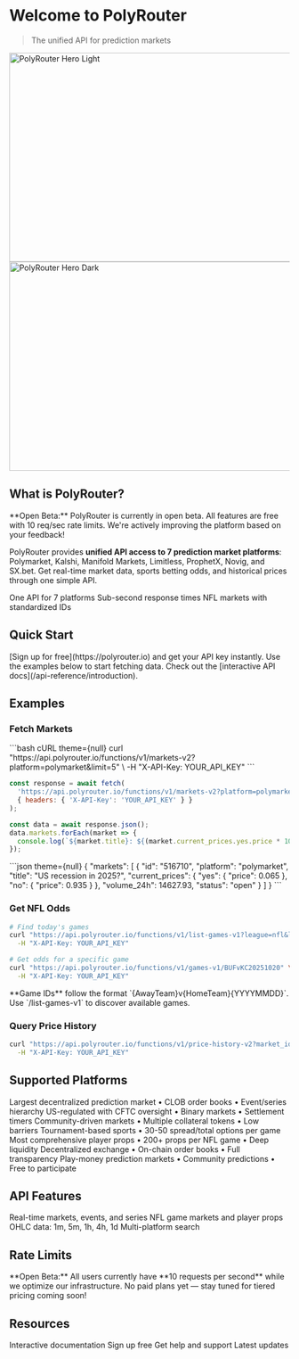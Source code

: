 # Welcome to PolyRouter

> The unified API for prediction markets

<img className="block dark:hidden" src="https://mintcdn.com/polyrouter/u3ViWloqqpWw1oA4/images/logo_w_color.png?fit=max&auto=format&n=u3ViWloqqpWw1oA4&q=85&s=795a66b63926771da4cb4ab3db8f9bec" alt="PolyRouter Hero Light" data-og-width="1872" width="1872" data-og-height="375" height="375" data-path="images/logo_w_color.png" data-optimize="true" data-opv="3" srcset="https://mintcdn.com/polyrouter/u3ViWloqqpWw1oA4/images/logo_w_color.png?w=280&fit=max&auto=format&n=u3ViWloqqpWw1oA4&q=85&s=a736049a0e7784e40111c1428fa1f6d6 280w, https://mintcdn.com/polyrouter/u3ViWloqqpWw1oA4/images/logo_w_color.png?w=560&fit=max&auto=format&n=u3ViWloqqpWw1oA4&q=85&s=d3773cdab28ecadd7f372de05520f009 560w, https://mintcdn.com/polyrouter/u3ViWloqqpWw1oA4/images/logo_w_color.png?w=840&fit=max&auto=format&n=u3ViWloqqpWw1oA4&q=85&s=595c1c025edd779a3c19ed10a550bce6 840w, https://mintcdn.com/polyrouter/u3ViWloqqpWw1oA4/images/logo_w_color.png?w=1100&fit=max&auto=format&n=u3ViWloqqpWw1oA4&q=85&s=6f247b54c384913c20878d1d549f5432 1100w, https://mintcdn.com/polyrouter/u3ViWloqqpWw1oA4/images/logo_w_color.png?w=1650&fit=max&auto=format&n=u3ViWloqqpWw1oA4&q=85&s=4c729fb6911742a3f9f700e18248f1a2 1650w, https://mintcdn.com/polyrouter/u3ViWloqqpWw1oA4/images/logo_w_color.png?w=2500&fit=max&auto=format&n=u3ViWloqqpWw1oA4&q=85&s=818a8e1b1d34c0d95eef8f312166da9b 2500w" />

<img className="hidden dark:block" src="https://mintcdn.com/polyrouter/u3ViWloqqpWw1oA4/images/logo_w_color.png?fit=max&auto=format&n=u3ViWloqqpWw1oA4&q=85&s=795a66b63926771da4cb4ab3db8f9bec" alt="PolyRouter Hero Dark" data-og-width="1872" width="1872" data-og-height="375" height="375" data-path="images/logo_w_color.png" data-optimize="true" data-opv="3" srcset="https://mintcdn.com/polyrouter/u3ViWloqqpWw1oA4/images/logo_w_color.png?w=280&fit=max&auto=format&n=u3ViWloqqpWw1oA4&q=85&s=a736049a0e7784e40111c1428fa1f6d6 280w, https://mintcdn.com/polyrouter/u3ViWloqqpWw1oA4/images/logo_w_color.png?w=560&fit=max&auto=format&n=u3ViWloqqpWw1oA4&q=85&s=d3773cdab28ecadd7f372de05520f009 560w, https://mintcdn.com/polyrouter/u3ViWloqqpWw1oA4/images/logo_w_color.png?w=840&fit=max&auto=format&n=u3ViWloqqpWw1oA4&q=85&s=595c1c025edd779a3c19ed10a550bce6 840w, https://mintcdn.com/polyrouter/u3ViWloqqpWw1oA4/images/logo_w_color.png?w=1100&fit=max&auto=format&n=u3ViWloqqpWw1oA4&q=85&s=6f247b54c384913c20878d1d549f5432 1100w, https://mintcdn.com/polyrouter/u3ViWloqqpWw1oA4/images/logo_w_color.png?w=1650&fit=max&auto=format&n=u3ViWloqqpWw1oA4&q=85&s=4c729fb6911742a3f9f700e18248f1a2 1650w, https://mintcdn.com/polyrouter/u3ViWloqqpWw1oA4/images/logo_w_color.png?w=2500&fit=max&auto=format&n=u3ViWloqqpWw1oA4&q=85&s=818a8e1b1d34c0d95eef8f312166da9b 2500w" />

## What is PolyRouter?

<Warning>
  **Open Beta:** PolyRouter is currently in open beta. All features are free with 10 req/sec rate limits. We're actively improving the platform based on your feedback!
</Warning>

PolyRouter provides **unified API access to 7 prediction market platforms**: Polymarket, Kalshi, Manifold Markets, Limitless, ProphetX, Novig, and SX.bet. Get real-time market data, sports betting odds, and historical prices through one simple API.

<CardGroup cols={3}>
  <Card title="Unified Access" icon="layer-group" iconType="duotone">
    One API for 7 platforms
  </Card>

  <Card title="Real-Time Data" icon="bolt" iconType="duotone">
    Sub-second response times
  </Card>

  <Card title="Sports Betting" icon="football" iconType="duotone">
    NFL markets with standardized IDs
  </Card>
</CardGroup>

## Quick Start

<Steps>
  <Step title="Get Your API Key">
    [Sign up for free](https://polyrouter.io) and get your API key instantly.
  </Step>

  <Step title="Make Your First Request">
    Use the examples below to start fetching data.
  </Step>

  <Step title="Explore the API">
    Check out the [interactive API docs](/api-reference/introduction).
  </Step>
</Steps>

## Examples

### Fetch Markets

<CodeGroup>
  ```bash cURL theme={null}
  curl "https://api.polyrouter.io/functions/v1/markets-v2?platform=polymarket&limit=5" \
    -H "X-API-Key: YOUR_API_KEY"
  ```

  ```javascript JavaScript theme={null}
  const response = await fetch(
    'https://api.polyrouter.io/functions/v1/markets-v2?platform=polymarket&limit=5',
    { headers: { 'X-API-Key': 'YOUR_API_KEY' } }
  );

  const data = await response.json();
  data.markets.forEach(market => {
    console.log(`${market.title}: ${(market.current_prices.yes.price * 100).toFixed(1)}%`);
  });
  ```
</CodeGroup>

<Accordion title="Response Example">
  ```json  theme={null}
  {
    "markets": [
      {
        "id": "516710",
        "platform": "polymarket",
        "title": "US recession in 2025?",
        "current_prices": {
          "yes": { "price": 0.065 },
          "no": { "price": 0.935 }
        },
        "volume_24h": 14627.93,
        "status": "open"
      }
    ]
  }
  ```
</Accordion>

### Get NFL Odds

```bash  theme={null}
# Find today's games
curl "https://api.polyrouter.io/functions/v1/list-games-v1?league=nfl&limit=5" \
  -H "X-API-Key: YOUR_API_KEY"

# Get odds for a specific game
curl "https://api.polyrouter.io/functions/v1/games-v1/BUFvKC20251020" \
  -H "X-API-Key: YOUR_API_KEY"
```

<Info>
  **Game IDs** follow the format `{AwayTeam}v{HomeTeam}{YYYYMMDD}`. Use `/list-games-v1` to discover available games.
</Info>

### Query Price History

```bash  theme={null}
curl "https://api.polyrouter.io/functions/v1/price-history-v2?market_ids=516710&interval=1h&limit=24" \
  -H "X-API-Key: YOUR_API_KEY"
```

## Supported Platforms

<AccordionGroup>
  <Accordion icon="chart-simple" title="Polymarket">
    Largest decentralized prediction market • CLOB order books • Event/series hierarchy
  </Accordion>

  <Accordion icon="building-columns" title="Kalshi">
    US-regulated with CFTC oversight • Binary markets • Settlement timers
  </Accordion>

  <Accordion icon="infinity" title="Limitless">
    Community-driven markets • Multiple collateral tokens • Low barriers
  </Accordion>

  <Accordion icon="chart-mixed" title="ProphetX">
    Tournament-based sports • 30-50 spread/total options per game
  </Accordion>

  <Accordion icon="dice" title="Novig">
    Most comprehensive player props • 200+ props per NFL game • Deep liquidity
  </Accordion>

  <Accordion icon="circle-nodes" title="SX.bet">
    Decentralized exchange • On-chain order books • Full transparency
  </Accordion>

  <Accordion icon="sparkles" title="Manifold Markets">
    Play-money prediction markets • Community predictions • Free to participate
  </Accordion>
</AccordionGroup>

## API Features

<CardGroup cols={2}>
  <Card title="Markets V2" icon="chart-line" href="/api-reference/introduction">
    Real-time markets, events, and series
  </Card>

  <Card title="Sports V1" icon="football" href="/api-reference/introduction">
    NFL game markets and player props
  </Card>

  <Card title="Price History" icon="chart-area" href="/api-reference/introduction">
    OHLC data: 1m, 5m, 1h, 4h, 1d
  </Card>

  <Card title="Search" icon="magnifying-glass" href="/api-reference/introduction">
    Multi-platform search
  </Card>
</CardGroup>

## Rate Limits

<Note>
  **Open Beta:** All users currently have **10 requests per second** while we optimize our infrastructure. No paid plans yet — stay tuned for tiered pricing coming soon!
</Note>

## Resources

<CardGroup cols={2}>
  <Card title="API Reference" icon="code" href="/api-reference/introduction">
    Interactive documentation
  </Card>

  <Card title="Get API Key" icon="key" href="https://polyrouter.io">
    Sign up free
  </Card>

  <Card title="Discord Community" icon="discord" href="https://discord.gg/fyagg92CVM">
    Get help and support
  </Card>

  <Card title="Follow on X" icon="x-twitter" href="https://x.com/polyrouter">
    Latest updates
  </Card>
</CardGroup>
